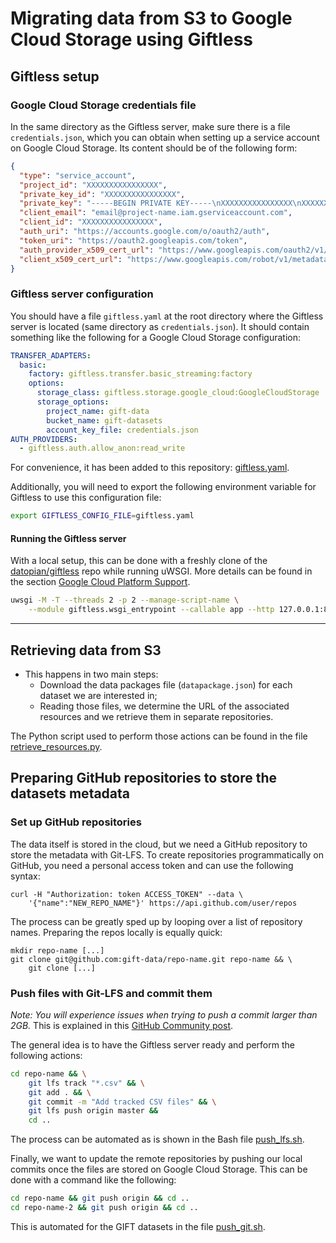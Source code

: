 # Migrating data from S3 to Google Cloud Storage using Giftless

## Giftless setup

### Google Cloud Storage credentials file

In the same directory as the Giftless server, make sure there is a file `credentials.json`, which you can obtain when setting up a service account on Google Cloud Storage. Its content should be of the following form:

```json
{
  "type": "service_account",
  "project_id": "XXXXXXXXXXXXXXXX",
  "private_key_id": "XXXXXXXXXXXXXXXX",
  "private_key": "-----BEGIN PRIVATE KEY-----\nXXXXXXXXXXXXXXXX\nXXXXXXXXXXXXXXXX\n",
  "client_email": "email@project-name.iam.gserviceaccount.com",
  "client_id": "XXXXXXXXXXXXXXXX",
  "auth_uri": "https://accounts.google.com/o/oauth2/auth",
  "token_uri": "https://oauth2.googleapis.com/token",
  "auth_provider_x509_cert_url": "https://www.googleapis.com/oauth2/v1/certs",
  "client_x509_cert_url": "https://www.googleapis.com/robot/v1/metadata/x509/email%40project-name.iam.gserviceaccount.com"
}
```

### Giftless server configuration

You should have a file `giftless.yaml` at the root directory where the Giftless server is located (same directory as `credentials.json`). It should contain something like the following for a Google Cloud Storage configuration:

```yaml
TRANSFER_ADAPTERS:
  basic:
    factory: giftless.transfer.basic_streaming:factory
    options:
      storage_class: giftless.storage.google_cloud:GoogleCloudStorage
      storage_options:
        project_name: gift-data
        bucket_name: gift-datasets
        account_key_file: credentials.json
AUTH_PROVIDERS:
  - giftless.auth.allow_anon:read_write
```

For convenience, it has been added to this repository: [giftless.yaml](./giftless.yaml).

Additionally, you will need to export the following environment variable for Giftless to use this configuration file:

```bash
export GIFTLESS_CONFIG_FILE=giftless.yaml
```

#### Running the Giftless server

With a local setup, this can be done with a freshly clone of the [datopian/giftless](https://github.com/datopian/giftless) repo while running uWSGI. More details can be found in the section [Google Cloud Platform Support](https://github.com/datopian/giftless#google-cloud-platform-support).

```bash
uwsgi -M -T --threads 2 -p 2 --manage-script-name \
    --module giftless.wsgi_entrypoint --callable app --http 127.0.0.1:8080
```

----

## Retrieving data from S3

* This happens in two main steps:
  * Download the data packages file (`datapackage.json`) for each dataset we are interested in;
  * Reading those files, we determine the URL of the associated resources and we retrieve them in separate repositories.

The Python script used to perform those actions can be found in the file [retrieve_resources.py](./retrieve_resources.py).

## Preparing GitHub repositories to store the datasets metadata

### Set up GitHub repositories

The data itself is stored in the cloud, but we need a GitHub repository to store the metadata with Git-LFS. To create repositories programmatically on GitHub, you need a personal access token and can use the following syntax:

    curl -H "Authorization: token ACCESS_TOKEN" --data \
        '{"name":"NEW_REPO_NAME"}' https://api.github.com/user/repos

The process can be greatly sped up by looping over a list of repository names. Preparing the repos locally is equally quick:

    mkdir repo-name [...]
    git clone git@github.com:gift-data/repo-name.git repo-name && \
        git clone [...]

### Push files with Git-LFS and commit them

_Note: You will experience issues when trying to push a commit larger than 2GB._ This is explained in this [GitHub Community post](https://github.community/t/working-with-large-files-and-repositories/10203).

The general idea is to have the Giftless server ready and perform the following actions:

```bash
cd repo-name && \
    git lfs track "*.csv" && \
    git add . && \
    git commit -m "Add tracked CSV files" && \
    git lfs push origin master &&
    cd ..
```

The process can be automated as is shown in the Bash file [push_lfs.sh](./push_lfs.sh).

Finally, we want to update the remote repositories by pushing our local commits once the files are stored on Google Cloud Storage. This can be done with a command like the following:

```bash
cd repo-name && git push origin && cd ..
cd repo-name-2 && git push origin && cd ..
```

This is automated for the GIFT datasets in the file [push_git.sh](./push_git.sh).
